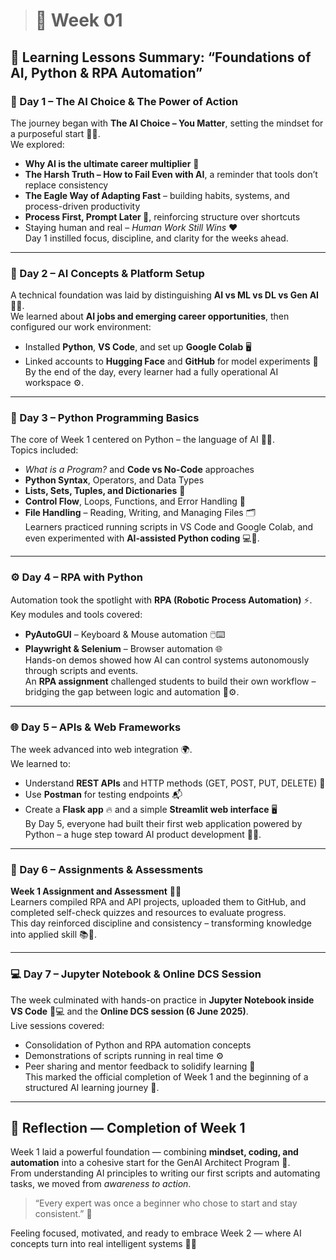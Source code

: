 > # 📘 Week 01
> 
## 🧭 Learning Lessons Summary: “Foundations of AI, Python & RPA Automation”

### 🌅 Day 1 – The AI Choice & The Power of Action  
The journey began with **The AI Choice – You Matter**, setting the mindset for a purposeful start 🦅✨.  
We explored:  
- **Why AI is the ultimate career multiplier** 🚀  
- **The Harsh Truth – How to Fail Even with AI**, a reminder that tools don’t replace consistency  
- **The Eagle Way of Adapting Fast** – building habits, systems, and process-driven productivity  
- **Process First, Prompt Later 🧩**, reinforcing structure over shortcuts  
- Staying human and real – *Human Work Still Wins* ❤️  
Day 1 instilled focus, discipline, and clarity for the weeks ahead.

---

### 🧠 Day 2 – AI Concepts & Platform Setup  
A technical foundation was laid by distinguishing **AI vs ML vs DL vs Gen AI** 🤖🧩.  
We learned about **AI jobs and emerging career opportunities**, then configured our work environment:  
- Installed **Python**, **VS Code**, and set up **Google Colab** 🖥️  
- Linked accounts to **Hugging Face** and **GitHub** for model experiments 🔗  
By the end of the day, every learner had a fully operational AI workspace ⚙️.

---

### 🐍 Day 3 – Python Programming Basics  
The core of Week 1 centered on Python – the language of AI 🐍💡.  
Topics included:  
- *What is a Program?* and **Code vs No-Code** approaches  
- **Python Syntax**, Operators, and Data Types  
- **Lists, Sets, Tuples, and Dictionaries** 📘  
- **Control Flow**, Loops, Functions, and Error Handling 🔁  
- **File Handling** – Reading, Writing, and Managing Files 🗂️  
Learners practiced running scripts in VS Code and Google Colab, and even experimented with **AI-assisted Python coding** 💻🤖.

---

### ⚙️ Day 4 – RPA with Python  
Automation took the spotlight with **RPA (Robotic Process Automation)** ⚡.  
Key modules and tools covered:  
- **PyAutoGUI** – Keyboard & Mouse automation 🖱️⌨️  
- **Playwright & Selenium** – Browser automation 🌐  
Hands-on demos showed how AI can control systems autonomously through scripts and events.  
An **RPA assignment** challenged students to build their own workflow – bridging the gap between logic and automation 🤖⚙️.

---

### 🌐 Day 5 – APIs & Web Frameworks  
The week advanced into web integration 🌍.  
We learned to:  
- Understand **REST APIs** and HTTP methods (GET, POST, PUT, DELETE) 🧩  
- Use **Postman** for testing endpoints 📬  
- Create a **Flask app** 🔥 and a simple **Streamlit web interface** 🖥️  
By Day 5, everyone had built their first web application powered by Python – a huge step toward AI product development 💼🚀.

---

### 🧾 Day 6 – Assignments & Assessments  
**Week 1 Assignment and Assessment** 🧠✅  
Learners compiled RPA and API projects, uploaded them to GitHub, and completed self-check quizzes and resources to evaluate progress.  
This day reinforced discipline and consistency – transforming knowledge into applied skill 📚💪.

---

### 💻 Day 7 – Jupyter Notebook & Online DCS Session  
The week culminated with hands-on practice in **Jupyter Notebook inside VS Code** 🧮💻 and the **Online DCS session (6 June 2025)**.  
Live sessions covered:  
- Consolidation of Python and RPA automation concepts  
- Demonstrations of scripts running in real time ⚙️  
- Peer sharing and mentor feedback to solidify learning 🤝  
This marked the official completion of Week 1 and the beginning of a structured AI learning journey 🎯.

---

## 🌈 Reflection — Completion of Week 1  
Week 1 laid a powerful foundation — combining **mindset, coding, and automation** into a cohesive start for the GenAI Architect Program 🌟.  
From understanding AI principles to writing our first scripts and automating tasks, we moved from *awareness to action*.  

> “Every expert was once a beginner who chose to start and stay consistent.” 🚀  

Feeling focused, motivated, and ready to embrace Week 2 — where AI concepts turn into real intelligent systems 🤖💙  

